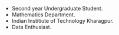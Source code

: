 * Second year Undergraduate Student.
* Mathematics Department.
* Indian Institiute of Technology Kharagpur.
* Data Enthusiast.

